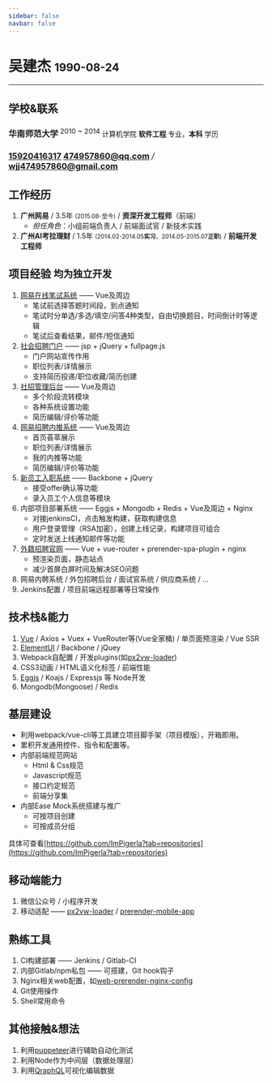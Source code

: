 ```yaml
---
sidebar: false
navbar: false
---
```



# 吴建杰 <small style="font-size: 1.35rem;margin-top:8px" class="text-color-second pull-right">1990-08-24 <icon style="font-size: 1rem" class="text-color-third ml-10" name=man /></small>

---

## 学校&联系

### <icon class="text-color-third mr-10" name=xuexiaoqingkuang />华南师范大学 <sup style="font-weight: normal;">2010 ~ 2014</sup> <small class="pull-right" style="font-weight: normal; margin-top: 5px;">计算机学院 **软件工程** 专业，**本科** 学历</small>

### <icon class="text-color-third mr-10" name=phone /><a class="mr-30" href=tel:15920416317>15920416317</a> <icon class="text-color-third mr-10" name=mail /><a href=mailto:474957860@qq.com>474957860@qq.com</a> <i class="text-color-third" style="font-weight: normal">/</i> <a href=mailto:wjj474957860@gmail.com>wjj474957860@gmail.com</a>

## 工作经历

1. **广州网易** / 3.5年 <small>(2015.08-至今)</small> / **资深开发工程师**（前端）
    - <i class="text-color-second">担任角色</i>：小组前端负责人 / 前端面试官 / 新技术实践
1. **广州AI考拉理财** / 1.5年 <small>(2014.02-2014.05**实习**，2014.05-2015.07**正职**)</small> / **前端开发工程师**

## 项目经验 <small style="font-size: 1.2rem;margin-top:5px" class="pull-right text-color-third">均为独立开发</small>

1. [网易在线笔试系统](http://hr.game.163.com/exam) —— Vue及周边
    - 笔试前选择答题时间段，到点通知
    - 笔试时分单选/多选/填空/问答4种类型，自由切换题目，时间倒计时等逻辑
    - 笔试后查看结果，邮件/短信通知
1. [社会招聘门户](http://hr.game.163.com) —— jsp + jQuery + fullpage.js
    - 门户网站宣传作用
    - 职位列表/详情展示
    - 支持简历投递/职位收藏/简历创建
1. [社招管理后台](http://rms.game.163.com/hr/) —— Vue及周边
    - 多个阶段流转模块
    - 各种系统设置功能
    - 简历编辑/评价等功能
1. [网易招聘内推系统](http://rms.game.163.com/bole/) —— Vue及周边
    - 首页荟萃展示
    - 职位列表/详情展示
    - 我的内推等功能
    - 简历编辑/评价等功能
1. [新员工入职系统](http://hr.game.163.com/entry/login.html) —— Backbone + jQuery
    - 接受offer确认等功能
    - 录入员工个人信息等模块
1. 内部项目部署系统 —— Eggjs + Mongodb + Redis + Vue及周边 + Nginx
    - 对接jenkinsCI，点击触发构建，获取构建信息
    - 用户登录管理（RSA加密），创建上线记录，构建项目可组合
    - 定时发送上线通知邮件等功能
1. [外籍招聘官网](http://hr.game.163.com/qa/) —— Vue + vue-router + prerender-spa-plugin + nginx
    - 预渲染页面，静态站点
    - 减少首屏白屏时间及解决SEO问题
1. 网易内聘系统 / 外包招聘后台 / 面试官系统 / 供应商系统 / ...
1. Jenkins配置 / 项目前端远程部署等日常操作


## 技术栈&能力

1. [Vue](https://vuejs.org/) / Axios + Vuex + VueRouter等(Vue全家桶) / 单页面预渲染 / Vue SSR
1. [ElementUI](https://element.eleme.io/2.4/#/zh-CN/component/installation) / Backbone / jQuey
1. Webpack自配置 / 开发plugins(如[px2vw-loader](https://github.com/ImPigerla/px2vw-loader))
1. CSS3动画 / HTML语义化标签 / 前端性能
1. [Eggjs](https://eggjs.org/) / Koajs / Expressjs 等 Node开发
1. Mongodb(Mongoose) / Redis

## 基层建设

- 利用webpack/vue-cli等工具建立项目脚手架（项目模版），开箱即用。
- 累积开发通用控件、指令和配置等。
- 内部前端规范网站
    - Html & Css规范
    - Javascript规范
    - 接口约定规范
    - 前端分享集
- 内部Ease Mock系统搭建与推广
    - 可按项目创建
    - 可按成员分组

具体可查看[https://github.com/ImPigerla?tab=repositories](https://github.com/ImPigerla?tab=repositories)

## 移动端能力

1. 微信公众号 / 小程序开发
1. 移动适配 —— [px2vw-loader](https://github.com/ImPigerla/px2vw-loader) / [prerender-mobile-app](https://github.com/ImPigerla/prerender-mobile-app)

## 熟练工具

1. CI构建部署 —— Jenkins / Gitlab-CI
1. 内部Gitlab/npm私包 —— 可搭建，Git hook钩子
1. Nginx相关web配置，如[web-prerender-nginx-config](https://github.com/ImPigerla/web-prerender-nginx-config)
1. Git使用操作
1. Shell常用命令

## 其他接触&想法

1. 利用[puppeteer](https://github.com/GoogleChrome/puppeteer)进行辅助自动化测试
1. 利用Node作为中间层（数据处理层）
1. 利用[QraphQL](https://graphql.cn/)可视化编辑数据



